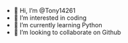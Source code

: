 - 👋 Hi, I’m @Tony14261
- 👀 I’m interested in coding
- 🌱 I’m currently learning Python
- 💞️ I’m looking to collaborate on Github

<!---
Tony14261/Tony14261 is a ✨ special ✨ repository because its `README.md` (this file) appears on your GitHub profile.
You can click the Preview link to take a look at your changes.
--->
